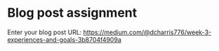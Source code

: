 # Blog post assignment

Enter your blog post URL:
https://medium.com/@dcharris776/week-3-experiences-and-goals-3b8704f4909a
